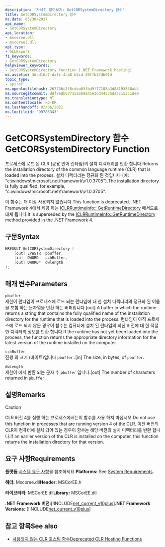 ```yaml
---
description: '자세히 알아보기: GetCORSystemDirectory 함수'
title: GetCORSystemDirectory 함수
ms.date: 03/30/2017
api_name:
- GetCORSystemDirectory
api_location:
- mscoree.dll
- mscoreei.dll
api_type:
- DLLExport
f1_keywords:
- GetCORSystemDirectory
helpviewer_keywords:
- GetCORSystemDirectory function [.NET Framework hosting]
ms.assetid: 3dcd16a7-dafc-4ca8-b5cd-20ffb37db91d
topic_type:
- apiref
ms.openlocfilehash: 267736c2f8cdea03fbd9f77108a3d88193830ab4
ms.sourcegitcommit: ddf7edb67715a5b9a45e3dd44536dabc153c1de0
ms.translationtype: MT
ms.contentlocale: ko-KR
ms.lasthandoff: 02/06/2021
ms.locfileid: "99785343"
---
```

# <a name="getcorsystemdirectory-function"></a><span data-ttu-id="6ce00-103">GetCORSystemDirectory 함수</span><span class="sxs-lookup"><span data-stu-id="6ce00-103">GetCORSystemDirectory Function</span></span>

<span data-ttu-id="6ce00-104">프로세스에 로드 된 CLR (공용 언어 런타임)의 설치 디렉터리를 반환 합니다.</span><span class="sxs-lookup"><span data-stu-id="6ce00-104">Returns the installation directory of the common language runtime (CLR) that is loaded into the process.</span></span> <span data-ttu-id="6ce00-105">설치 디렉터리는 정규화 된 것입니다 (예: "c:\windows\microsoft.net\framework\v1.0.3705").</span><span class="sxs-lookup"><span data-stu-id="6ce00-105">The installation directory is fully qualified, for example, "c:\windows\microsoft.net\framework\v1.0.3705".</span></span>  
  
 <span data-ttu-id="6ce00-106">이 함수는 더 이상 사용되지 않습니다.</span><span class="sxs-lookup"><span data-stu-id="6ce00-106">This function is deprecated.</span></span> <span data-ttu-id="6ce00-107">.NET Framework 4에서 제공 하는 [ICLRRuntimeInfo:: GetRuntimeDirectory](iclrruntimeinfo-getruntimedirectory-method.md) 메서드로 대체 됩니다.</span><span class="sxs-lookup"><span data-stu-id="6ce00-107">It is superseded by the [ICLRRuntimeInfo::GetRuntimeDirectory](iclrruntimeinfo-getruntimedirectory-method.md) method provided in the .NET Framework 4.</span></span>  
  
## <a name="syntax"></a><span data-ttu-id="6ce00-108">구문</span><span class="sxs-lookup"><span data-stu-id="6ce00-108">Syntax</span></span>  
  
```cpp  
HRESULT GetCORSystemDirectory (
    [out] LPWSTR  pbuffer,
    [in]  DWORD   cchBuffer,
    [out] DWORD*  dwlength  
);
```  
  
## <a name="parameters"></a><span data-ttu-id="6ce00-109">매개 변수</span><span class="sxs-lookup"><span data-stu-id="6ce00-109">Parameters</span></span>  

 `pbuffer`  
 <span data-ttu-id="6ce00-110">제한이 런타임이 프로세스에 로드 되는 런타임에 대 한 설치 디렉터리의 정규화 된 이름을 포함 하는 문자열을 반환 하는 버퍼입니다.</span><span class="sxs-lookup"><span data-stu-id="6ce00-110">[out] A buffer in which the runtime returns a string that contains the fully qualified name of the installation directory for the runtime that is loaded into the process.</span></span> <span data-ttu-id="6ce00-111">런타임이 아직 프로세스에 로드 되지 않은 경우이 함수는 컴퓨터에 설치 된 런타임의 최신 버전에 대 한 적절 한 디렉터리 정보를 반환 합니다.</span><span class="sxs-lookup"><span data-stu-id="6ce00-111">If the runtime has not yet been loaded into the process, the function returns the appropriate directory information for the latest version of the runtime installed on the computer.</span></span>  
  
 `cchBuffer`  
 <span data-ttu-id="6ce00-112">진행 의 크기 (바이트)입니다 `pbuffer` .</span><span class="sxs-lookup"><span data-stu-id="6ce00-112">[in] The size, in bytes, of `pbuffer`.</span></span>  
  
 `dwLength`  
 <span data-ttu-id="6ce00-113">제한이 에서 반환 되는 문자 수 `pbuffer` 입니다.</span><span class="sxs-lookup"><span data-stu-id="6ce00-113">[out] The number of characters returned in `pbuffer`.</span></span>  
  
## <a name="remarks"></a><span data-ttu-id="6ce00-114">설명</span><span class="sxs-lookup"><span data-stu-id="6ce00-114">Remarks</span></span>  
  
> [!CAUTION]
> <span data-ttu-id="6ce00-115">CLR 버전 4를 실행 하는 프로세스에서는이 함수를 사용 하지 마십시오.</span><span class="sxs-lookup"><span data-stu-id="6ce00-115">Do not use this function in processes that are running version 4 of the CLR.</span></span> <span data-ttu-id="6ce00-116">이전 버전의 CLR이 컴퓨터에 설치 되어 있는 경우이 함수는 해당 버전의 설치 디렉터리를 반환 합니다.</span><span class="sxs-lookup"><span data-stu-id="6ce00-116">If an earlier version of the CLR is installed on the computer, this function returns the installation directory for that version.</span></span>  
  
## <a name="requirements"></a><span data-ttu-id="6ce00-117">요구 사항</span><span class="sxs-lookup"><span data-stu-id="6ce00-117">Requirements</span></span>  

 <span data-ttu-id="6ce00-118">**플랫폼:**[시스템 요구 사항](../../get-started/system-requirements.md)을 참조하세요.</span><span class="sxs-lookup"><span data-stu-id="6ce00-118">**Platforms:** See [System Requirements](../../get-started/system-requirements.md).</span></span>  
  
 <span data-ttu-id="6ce00-119">**헤더:** Mscoree.dll</span><span class="sxs-lookup"><span data-stu-id="6ce00-119">**Header:** MSCorEE.h</span></span>  
  
 <span data-ttu-id="6ce00-120">**라이브러리:** MSCorEE.dll</span><span class="sxs-lookup"><span data-stu-id="6ce00-120">**Library:** MSCorEE.dll</span></span>  
  
 <span data-ttu-id="6ce00-121">**.NET Framework 버전:**[!INCLUDE[net_current_v10plus](../../../../includes/net-current-v10plus-md.md)]</span><span class="sxs-lookup"><span data-stu-id="6ce00-121">**.NET Framework Versions:** [!INCLUDE[net_current_v10plus](../../../../includes/net-current-v10plus-md.md)]</span></span>  
  
## <a name="see-also"></a><span data-ttu-id="6ce00-122">참고 항목</span><span class="sxs-lookup"><span data-stu-id="6ce00-122">See also</span></span>

- [<span data-ttu-id="6ce00-123">사용되지 않는 CLR 호스팅 함수</span><span class="sxs-lookup"><span data-stu-id="6ce00-123">Deprecated CLR Hosting Functions</span></span>](deprecated-clr-hosting-functions.md)
